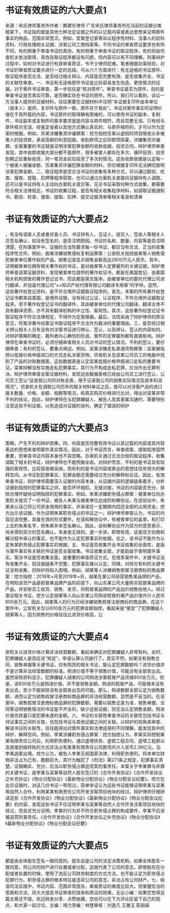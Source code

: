 # 书证有效质证的六大要点1

来源：宋氏律师事务所作者：赖建东律师 广东宋氏律师事务所在当前的证据分类框架下，书证指的就是其他七种法定证据之外的以记载内容或表达思想来证明案件事实的物品，范围非常宽泛。例如，受案登记表等诉讼程序性材料、当事人的前科资料、行政处理相关证据、涉案公司工商档案等。不同书证的审查质证要求也有所不同，有的侧重于审查书证的真伪，有的侧重于审查书证的取证程序，有的则由侦查机关依法取得，真伪及取证程序都没有问题，但内容可以有不同理解。刑事辩护过程中，如何对书证进行有效审查质证，令不少律师犯难。笔者根据办案经验，对书证的审查质证要点进行一定的总结。可从六个方面进行：有无适格的书证原件、取证程序是否合法、是否经过相关辨认、内容是否完整有效、是否收集齐全、书证的关联性审查。一、书证有无适格原件书证是比较容易发生伪造、更改情况的证据。对于案件书证审查，第一步往往是“核对原件”。审查书证是否为原件，目的是审查书证是否真实可靠，是否确实存在书证的原件。所以，我们可以看到，诉讼一方当事人提供的证据材料，往往需要在证据材料中注明“本证据复印件由本单位（或本人）提供，复印件与原件一致，原件存于我处”。书证对案件事实的证明价值在于其所载的内容，书证原件的取得确有困难的，可以使用书证的副本、复制件，书证副本或复制件的基本要求就是内容与原件相符，而且完整无误。只有经与原件核对无误、经鉴定或者以其他方式确认真实的、与原件相符的，才可以作为定案的根据。例如，苏某涉嫌集资诈骗罪案：控方指控苏某以虚假的项目吸收众多被害人的投资款，承诺高额的利息回报，收到款项之后将款项挥霍，涉嫌集资诈骗罪。全案重要的书证就是证明涉案犯罪金额的收款收据、投资合同。辩护律师审查发现，其中收款收据大部分都不是原件，很多被害人都存在多次、循环投资、投资到期之后重新投资，同一笔资金前后投资了多次的情况。这些收款收据是认定每一个被害人被骗金额、苏某集资诈骗犯罪金额的材料，但仅根据复印件无法确切查明涉案犯罪金额。二、取证程序是否合法书证的收集有多种方式，可以通过勘验、检查、搜查、提取、扣押等程序获取，也可以通过办案机关直接向证据持有人调取，还可以是书证持有人主动向办案机关提交等，无论书证采取何种方式收集，都需要符合相关法律规定。书证的收集过程，是否有相关收集程序材料，如调取证据通知书，勘验、检查、搜查、提取、扣押、提交证据清单等相关笔录和清单

# 书证有效质证的六大要点2

，有没有调查人员或者侦查人员、书证持有人、见证人、提交人、签收人等相关人员签名确认，如没有签名的，是否注明原因。书证的名称、数量、内容等是否注明清楚。在刑事案件中，证据的合法性要求每一份书证，都应当有合法、正当的收集程序性文件。例如，曲某涉嫌销售侵权复制品罪案：公安机关指控曲某等人销售侵犯被害单位著作权的产品，销售记录显示销售金额高达2800万元人民币。其中，证明被害单位拥有相关著作权的书证，是对曲某等人定罪量刑的关键证据。辩护律师审查该案证据资料，发现被害单位提供的著作权证书，都是在美国登记、由美国相关机构颁发的著作登记证书，而且都是英文版本。由被害单位的委托代理公司进行翻译，并加盖代理公司“××知识产权代理有限公司翻译专用章”的字样。显然，这些著作权登记资料，是不符合境外证据取证程序的。首先，本案的所有著作权登记证书都来自美国，是境外证据，没有经过公证、认证程序，不符合境外证据取证程序。至于著作权登记证书的翻译件，其由被害单位的代理公司翻译，翻译主体不具有翻译资质，亦不具有翻译机构的中立性、客观性。其次，这些著作权登记证书取证程序不符合法律规定，不得作为定案根据。最后，法院采纳了辩护律师的质证意见，将案涉著作权案证书取证程序不合法作为裁决的重要理由。三、是否经过相关辨认相关人员有没有对涉案书证进行辨认、签认，以及辨认、签认的内容如何，对辩护策略的确定、裁判者内心确信的形成、案件的定罪量刑都有直接影响。辩护律师在审查书证时，必须仔细审查相关人员对书证的签认情况。不利的签认，要仔细审查；有利的签认，要重点阐述。例如，梁某涉嫌走私普通货物罪案：梁某被指控以低报价格申报进口的方式走私涉案货物，侦查机关在梁某公司员工的电脑中找到了产品的对账数据表，这些数据表是认定梁某低报价格申报进口走私的重要书证。梁某辩解没有实施走私犯罪事实，其行为不构成走私犯罪，应当作出无罪判决。辩护律师审查全案证据材料，发现这些数据表格已经由公司员工进行签认，公司员工签认“这是我公司的对账总表，用于记录我公司的销售实际情况及成本利润情况”。侦查机关在调取公司历年的报关材料单证之后，就可以对涉案产品的进口报关数量、价格、金额、税额等情况，和真实购买价格进行比对，得出对梁某非常不利的结论。因此，辩护律师在与犯罪嫌疑人、被告人及其家属沟通时，需要特别注意这些不利证据，以免造成对证据的误判，确定了错误的辩护

# 书证有效质证的六大要点3

策略，产生不利的辩护效果。四、内容是否完整有效书证以其记载的内容或其内容表达的思想来查明案件真实情况，因此，对于书证而言，审查收案、提取程序固然重要，但审查书证内容本身也不容忽略。办案机关通过合法合规的取证程序，收集调取了相关的书证，辩护律师也不能照搬全收。对辩护而言，不利的是书证具有较强的客观性，比较容易被采纳，而有利的是书证内容或表达的思想往往有很大的解释空间。从书证到犯罪事实、犯罪金额还需要经过充分的解释和论证。因此，有效审查书证，辩护律师需要深入证据的内容本身，从证据内容的逻辑链条着手，分析证据到指控的犯罪事实之间，能否环环相扣、无缝对接，书证的内容能否充分、排除合理怀疑地证明指控的犯罪事实。例如，朱某涉嫌职务侵占罪案：被害单位向办案机关提交了一份书证，被告人朱某与被害单位达成的和解协议。在该协议中，朱某承认自己将公司资金借用的事实，并承诺在一定期限内偿还全部的占用资金。控方出示该证据，作为证明朱某职务侵占的书证之一。辩护律师审查认为，书证的内容应该完整，具备生效的形式要件。在该和解协议中，有被害单位的盖章，和打印上去的朱某名字，但朱某并未签名确认。因此，该和解协议作为双方的意思表示，尚未得到双方的签名确认，本身是无效的。退一步讲，即使有效，这是双方协商和解过程中承认的事实，也不能作为认定犯罪事实的依据。总之，该书证不能作为认定朱某职务侵占犯罪事实的根据。五、书证是否收集齐全书证收集的全面性，是指与案件事实有关联的书证是否全面收集。书证收集全面，才能助益于查明案件事实。案涉书证是否收集全面，是重要的审查质证方式。在很多案件中，关键书证没有收集齐全，则证据链条不完整，犯罪事实难以认定。同理，对辩方有利的关键书证没有收集，则辩护将陷入困境。例如，胡某等人涉嫌销售假冒注册商标的商品罪案：控方指控：2018年×月至2019年×月，胡某在某公司经营销售某品牌的产品，在明知进货产品是假冒某品牌产品的前提下，向山东某公司大量购买假冒某品牌的产品，并安排员工收货、销售、发货，将假冒某品牌的产品加价销售给他人。经过查证相关书证，控方认定胡某等人向山东某公司购进假冒的某产品价值共计人民币800余万元。因此，胡某等人的行为已经涉嫌销售假冒注册商标的商品罪。在这个案件中，公安机关仅以800余万元的犯罪金额指控，看起来是“便宜”了犯罪嫌疑人胡某等人，因为销售的价格往往比进货价格高，公

# 书证有效质证的六大要点4

安机关以进货价格计算非法经营数额，看起来确实对犯罪嫌疑人非常有利。此时，犯罪嫌疑人是否应该“知足”，申请认罪认罚就行了。其实不然。如果没有销售合同、销售单据等关键书证，仅有购货的相关书证，能认定犯罪数额吗？进货价值并不是计算非法经营数额的标准。购进价值不等于销售价值，可能没有全部卖出去。虽然采购资料显示，犯罪嫌疑人胡某的公司购进涉案假冒产品货值800余万元，但是，该800余万元是购进价值，并不是销售金额。购进的假冒产品，可能根本没有卖出去，至少不能排除没有全部卖出去的可能。那么，购进数额全部认定为销售数额，进而认定为销售假冒注册商标商品罪的非法经营数额，显然是不妥当的。在该案中，销售假冒注册商标商品罪的犯罪数额，需要以销售记录为准，销售单据、合同等证明销售情况的书证是不齐全的，缺少这些证据，则无法认定销售金额。购进价值充其量只是犯罪未遂的金额。六、书证的关联性审查书证的关联性包括书证与待证事实之间的关联，也包括书证与其他证据之间的关联。以辩护的视角来审查、解读书证的关联性，往往能得出对案件事实和法律适用的不同理解，能发现其中的辩护、解释空间。例如，李某涉嫌职务侵占罪案：控方指控认为，李某实际控制某某有限责任公司后，利用职务便利，通过虚增债务、虚假工程合同、虚增工程款以及直接划拨转账的方式非法占有某某有限责任公司款项共计人民币2.36亿元，后李某逃匿出境。控方认为，被告人李某无视国家法律，利用职务便利，将本单位财物非法占为己有，数额巨大，其行为触犯了《刑法》第271条之规定，犯罪事实清楚，证据确实、充分，应当以职务侵占罪追究其刑事责任。本案关乎李某罪与非罪的关键书证，是李某与梁某等自然人股东签订的《合作开发协议》《合作开发协议之补充协议》《物业分配协议》《最新物业分配协议》《物业分配会议纪要》。控方在出示证据时，对这几份书证一带而过，简单举证认为这些书证能够证明李某与梁某等自然人合作，利用某某有限责任公司开发涉案项目地块的经过。辩护律师仔细研读这些《合作开发协议》《物业分配协议》《最新物业分配协议》《物业分配会议纪要》的内容，发现这些书证不仅证明李某与梁某等自然人合作开发涉案项目地块的经过，而且还充分证明，李某的行为并不符合职务侵占罪的构成要件，李某不应该被追究刑事责任。《合作开发协议》《合作开发协议之补充协议》《物业分配协议》《最新物业分配协议》《物业分配会议纪要》

# 书证有效质证的六大要点5

都是由全体股东签名一致同意的。股东会是公司的法定决策机构，如果全体股东一致同意，将公司的财产进行处置或者分配，这就代表了公司的意志。即使股东在分配或者处置的时候，使用了违反公司财务制度的方式方法，也不能认定为职务侵占犯罪行为。职务侵占罪的根本特征是违背公司的意志，非法占有公司财产。七、结语司法实践中，书证内容、范围非常庞杂，审查质证的难度比较大。但掌握恰当的思路和方法，将大大提高书证审查的效率和质证的效果。无讼小编：如果您觉得这篇文章还不错，欢迎转发分享、点赞收藏，您也可以在下方评论区留下自己的观点，和大家一起讨论。主编：靖力责编：林慧审核：刘逸凡 王雅玉 陈丽娟 

